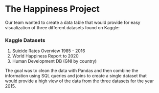 # The Happiness Project

Our team wanted to create a data table that would provide for easy visualization of three different datasets found on Kaggle: 

### Kaggle Datasets
<ol>
  <li>Suicide Rates Overview 1985 - 2016</li>
  <li>World Happiness Report to 2020</li>
  <li>Human Development DB (GNI by country)</li>
</ol>

The goal was to clean the data with Pandas and then combine the information using SQL queries and joins to create a single dataset that would provide a high view of the data from the three datasets for the year 2015.
